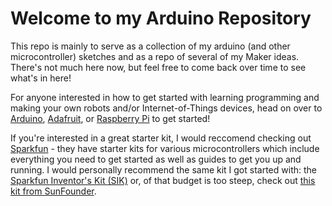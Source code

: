 # Welcome to my Arduino Repository
This repo is mainly to serve as a collection of my arduino (and other microcontroller) sketches and as a repo of several of my Maker ideas. There's not much here now, but feel free to come back over time to see what's in here!

For anyone interested in how to get started with learning programming and making your own robots and/or Internet-of-Things devices, head on over to [Arduino](https://www.arduino.cc/), [Adafruit](https://www.adafruit.com/), or [Raspberry Pi](https://www.raspberrypi.org/) to get started! 

If you're interested in a great starter kit, I would reccomend checking out [Sparkfun](https://www.sparkfun.com/) - they have starter kits for various microcontrollers which include everything you need to get started as well as guides to get you up and running. I would personally recommend the same kit I got started with: the [Sparkfun Inventor's Kit (SIK)](https://www.sparkfun.com/products/14265) or, of that budget is too steep, check out [this kit from SunFounder](https://www.amazon.com/dp/B00D9NPP1E/ref=sspa_dk_detail_4?psc=1&pd_rd_i=B00D9NPP1E&pd_rd_wg=PAGpR&pd_rd_r=GHC6CKQRD6DVS7SBK6A4&pd_rd_w=rK615).
